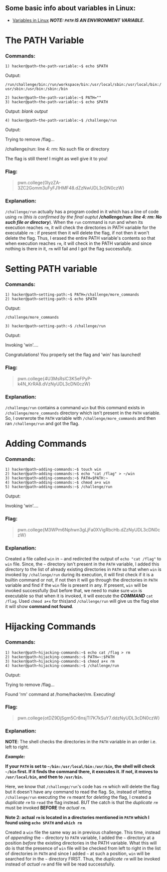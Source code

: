 ## Some basic info about variables in Linux:
- [Variables in Linux](https://github.com/Gulabi-Dil/cryptonite_taskphase_Yashovardhan/blob/main/Extra%20topics.md#types-of-variables-in-linux)
_**NOTE: `PATH` IS AN ENVIRONMENT VARIABLE.**_
# The PATH Variable
### Commands:
```
1) hacker@path~the-path-variable:~$ echo $PATH
```
Output:

`/run/challenge/bin:/run/workspace/bin:/usr/local/sbin:/usr/local/bin:/usr/sbin:/usr/bin:/sbin:/bin`
```
2) hacker@path~the-path-variable:~$ PATH=""
3) hacker@path~the-path-variable:~$ echo $PATH
```
Output: _blank output_
```
4) hacker@path~the-path-variable:~$ /challenge/run
```
Output:

Trying to remove /flag...

/challenge/run: line 4: rm: No such file or directory

The flag is still there! I might as well give it to you!
### Flag:
>pwn.college{0lyzZA-3ZC2Gomm3uFyFJ1HMF48.dZzNwUDL3cDN0czW}
### Explanation:
`/challenge/run` actually has a program coded in it which has a line of code using `rm` (_this is confirmed by the final ouptut **/challenge/run: line 4: rm: No such file or directory**_).
When the `run` command is run and when its execution reaches `rm`, it will check the directories in PATH variable for the executable `rm` : if present then it will delete the flag, if not then it won't delete the flag.
Thus, I erased the entire PATH variable's contents so that when execution reaches `rm`, it will check in the PATH variable and since nothing is there in it, `rm` will fail and I got the flag successfully.

# Setting PATH variable
### Commands:
```
1) hacker@path~setting-path:~$ PATH=/challenge/more_commands
2) hacker@path~setting-path:~$ echo $PATH
```
Output:

`/challenge/more_commands`
```
3) hacker@path~setting-path:~$ /challenge/run
```
Output:

Invoking 'win'....

Congratulations! You properly set the flag and 'win' has launched!
### Flag:
>pwn.college{4U3MsRslC3K5eFPyP-k4N_KrRA8.dVzNyUDL3cDN0czW}
### Explanation:
`/challenge/run` contains a command `win` but this command exists in `/challenge/more_commands` directory which isn't present in the `PATH` variable. So, I overwrote the `PATH` variable with `/challenge/more_commands` and then ran `/challenge/run` and got the flag.

# Adding Commands
### Commands:
```
1) hacker@path~adding-commands:~$ touch win
2) hacker@path~adding-commands:~$ echo "cat /flag" > ~/win
3) hacker@path~adding-commands:~$ PATH=$PATH:~
4) hacker@path~adding-commands:~$ chmod a+x win
5) hacker@path~adding-commands:~$ /challenge/run
```
Output:

Invoking 'win'....
### Flag:
>pwn.college{M3WPm6Nphwn3gLjFa0XVigRbcHb.dZzNyUDL3cDN0czW}
### Explanation:
Created a file called `win` in `~` and redircted the output of `echo "cat /flag"` to `win` file. Since, the `~` directory isn't present in the `PATH` variable, I added this directory to the list of already existing directories in `PATH` so that when `win` is invoked by `/challenge/run` during its execution, it will first check if it is a builtin command or not, if not then it will go through the directories in `PATH` variable and find if the `win` file is present in any. If present, `win` will be invoked successfully (but before that, we need to make sure `win` is executable so that when it is invoked, it will execute the **_COMMAND_** `cat /flag`. Used `chmod a+x` for this)and `/challenge/run` will give us the flag else it will show **command not found**.
# Hijacking Commands
### Commands:
```
1) hacker@path~hijacking-commands:~$ echo cat /flag > rm
2) hacker@path~hijacking-commands:~$ PATH=~:$PATH
3) hacker@path~hijacking-commands:~$ chmod a+x rm
4) hacker@path~hijacking-commands:~$ /challenge/run
```
Output:

Trying to remove /flag...

Found 'rm' command at /home/hacker/rm. Executing!
### Flag:
>pwn.college{otDZ9DjSgm5Cr8nsjTl7K7kSuY7.ddzNyUDL3cDN0czW}
### Explanation:
**NOTE**: The shell checks the directories in the `PATH` variable in an order i.e. left to right. 

_**Example:**_

**If your `PATH` is set to `~/bin:/usr/local/bin:/usr/bin`, the shell will check `~/bin` first. If it finds the command there, it executes it. If not, it moves to `/usr/local/bin`, and then to `/usr/bin`.**

Here, we know that `/challenge/run`'s code has `rm` which will delete the flag but it doesn't have any command to read the flag. So, instead of letting `/challenge/run` executing the `rm` meant for _deleting_ the flag, I created a _duplicate `rm`_ to `read` the flag instead. BUT the catch is that the _duplicate `rm`_ must be invoked **BEFORE** the _actual `rm`._

**Note 2: actual `rm` is located in a directories mentioned in `PATH` which I found using `echo $PATH` and `which rm`**

Created a `win` file the same way as in previous challenge. This time, instead of _appending_ the `~` directory to `PATH` variable, I added the `~` directory at a position _before_ the existing directories in the PATH variable. What this will do is that the presence of `win` file will be checked from left to right in the list of directories in `PATH` and since I added `~` at such a position, `win` will be searched for in the `~` directory FIRST. Thus, the _duplicate `rm`_ will be invoked instead of _actual `rm`_ and file will be read successfully.

